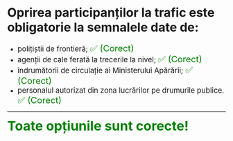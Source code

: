 # Oprirea participanților la trafic este obligatorie la semnalele date de:

- <span style="font-size: larger;">polițiștii de frontieră; <span style="color: green; font-size: larger;">✅ (Corect)</span></span>
- <span style="font-size: larger;">agenții de cale ferată la trecerile la nivel; <span style="color: green; font-size: larger;">✅ (Corect)</span></span>
- <span style="font-size: larger;">îndrumătorii de circulație ai Ministerului Apărării; <span style="color: green; font-size: larger;">✅ (Corect)</span></span>
- <span style="font-size: larger;">personalul autorizat din zona lucrărilor pe drumurile publice. <span style="color: green; font-size: larger;">✅ (Corect)</span></span>

---

<span style="font-size: 30px; font-weight: bold;">**<span style="color: green;">Toate opțiunile sunt corecte!</span>**</span>